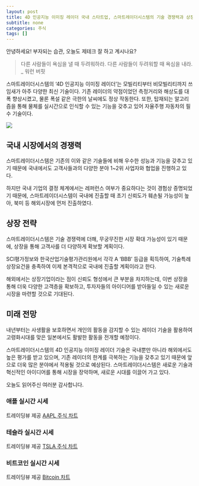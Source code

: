 ```yaml
---
layout: post
title: 4D 인공지능 이미징 레이더 국내 스타트업, 스마트레이더시스템의 기술 경쟁력과 상장 전략
subtitle: none
categories: 주식
tags: []
---
```


안녕하세요! 부자되는 습관, 오늘도 제테크 잘 하고 계시나요?

> 다른 사람들이 욕심을 낼 때 두려워하라. 다른 사람들이 두려워할 때 욕심을 내라. _ 워런 버핏




스마트레이더시스템의 ‘4D 인공지능 이미징 레이더’는 모빌리티부터 비모빌리티까지 쓰임새가 아주 다양한 최신 기술이다. 기존 레이더의 약점이었던 측정거리와 해상도를 대폭 향상시켰고, 물론 폭설 같은 극한의 날씨에도 정상 작동한다. 또한, 탑재되는 알고리즘을 통해 물체를 실시간으로 인식할 수 있는 기능을 갖추고 있어 자율주행 자동차의 필수 기술이다.



![](https://source.unsplash.com/800x450/?luxury)

##  국내 시장에서의 경쟁력

스마트레이더시스템은 기존의 이와 같은 기술들에 비해 우수한 성능과 기능을 갖추고 있기 때문에 국내에서도 고객사들과의 다양한 분야 1~2위 사업자와 협업을 진행하고 있다.

하지만 국내 기업의 결정 체계에서는 레퍼런스 여부가 중요하다는 것이 경험상 증명되었기 때문에, 스마트레이더시스템이 국내에 진출할 때 초기 신뢰도가 훼손될 가능성이 높아, 북미 등 해외시장에 먼저 진출하였다.

## 상장 전략

스마트레이더시스템은 기술 경쟁력에 더해, 무궁무진한 시장 확대 가능성이 있기 때문에, 상장을 통해 고객사를 더 다양하게 확보할 계획이다. 

SCI평가정보와 한국산업기술평가관리원에서 각각 A ‘BBB’ 등급을 획득하여, 기술특례 상장요건을 충족하여 이제 본격적으로 국내에 진출할 계획이라고 한다. 

해외에서는 상장기업이라는 점이 신뢰도 형성에서 큰 부분을 차지하는데, 이번 상장을 통해 더욱 다양한 고객층을 확보하고, 투자자들의 아이디어를 받아들일 수 있는 새로운 시장을 마련할 것으로 기대된다.

## 미래 전망

내년부터는 사생활을 보호하면서 개인의 활동을 감지할 수 있는 레이더 기술을 활용하여 고령화시대를 맞은 일본에서도 활발한 활동을 전개할 예정이다.

스마트레이더시스템의 4D 인공지능 이미징 레이더 기술은 국내뿐만 아니라 해외에서도 높은 평가를 받고 있으며, 기존 레이더의 한계를 극복하는 기능을 갖추고 있기 때문에 앞으로 더욱 많은 분야에서 적용될 것으로 예상된다. 스마트레이더시스템은 새로운 기술과 혁신적인 아이디어를 통해 시장을 장악하며, 새로운 시대를 이끌어 가고 있다.

오늘도 읽어주신 여러분 감사합니다.

### 애플 실시간 시세


<!-- TradingView Widget BEGIN -->
<div class="tradingview-widget-container">
  <div id="tradingview_6a264"></div>
  <div class="tradingview-widget-copyright">트레이딩뷰 제공 <a href="https://kr.tradingview.com/symbols/NASDAQ-AAPL/" rel="noopener" target="_blank"><span class="blue-text">AAPL 주식 차트</span></a></div>
  <script type="text/javascript" src="https://s3.tradingview.com/tv.js"></script>
  <script type="text/javascript">
  new TradingView.widget(
  {
  "autosize": true,
  "symbol": "NASDAQ:AAPL",
  "interval": "D",
  "timezone": "Asia/Seoul",
  "theme": "light",
  "style": "1",
  "locale": "kr",
  "toolbar_bg": "#f1f3f6",
  "enable_publishing": false,
  "hide_top_toolbar": true,
  "hide_legend": true,
  "save_image": false,
  "container_id": "tradingview_6a264"
}
  );
  </script>
</div>
<!-- TradingView Widget END -->


### 테슬라 실시간 시세


<!-- TradingView Widget BEGIN -->
<div class="tradingview-widget-container">
  <div id="tradingview_39d77"></div>
  <div class="tradingview-widget-copyright">트레이딩뷰 제공 <a href="https://kr.tradingview.com/symbols/NASDAQ-TSLA/" rel="noopener" target="_blank"><span class="blue-text">TSLA 주식 차트</span></a></div>
  <script type="text/javascript" src="https://s3.tradingview.com/tv.js"></script>
  <script type="text/javascript">
  new TradingView.widget(
  {
  "autosize": true,
  "symbol": "NASDAQ:TSLA",
  "interval": "D",
  "timezone": "Asia/Seoul",
  "theme": "light",
  "style": "1",
  "locale": "kr",
  "toolbar_bg": "#f1f3f6",
  "enable_publishing": false,
  "hide_top_toolbar": true,
  "hide_legend": true,
  "save_image": false,
  "container_id": "tradingview_39d77"
}
  );
  </script>
</div>
<!-- TradingView Widget END -->


### 비트코인 실시간 시세


<!-- TradingView Widget BEGIN -->
<div class="tradingview-widget-container">
  <div id="tradingview_3f91e"></div>
  <div class="tradingview-widget-copyright">트레이딩뷰 제공 <a href="https://kr.tradingview.com/symbols/BTCUSD/?exchange=BITSTAMP" rel="noopener" target="_blank"><span class="blue-text">Bitcoin 차트</span></a></div>
  <script type="text/javascript" src="https://s3.tradingview.com/tv.js"></script>
  <script type="text/javascript">
  new TradingView.widget(
  {
  "autosize": true,
  "symbol": "BITSTAMP:BTCUSD",
  "interval": "D",
  "timezone": "Asia/Seoul",
  "theme": "light",
  "style": "1",
  "locale": "kr",
  "toolbar_bg": "#f1f3f6",
  "enable_publishing": false,
  "hide_top_toolbar": true,
  "hide_legend": true,
  "save_image": false,
  "container_id": "tradingview_3f91e"
}
  );
  </script>
</div>
<!-- TradingView Widget END -->

